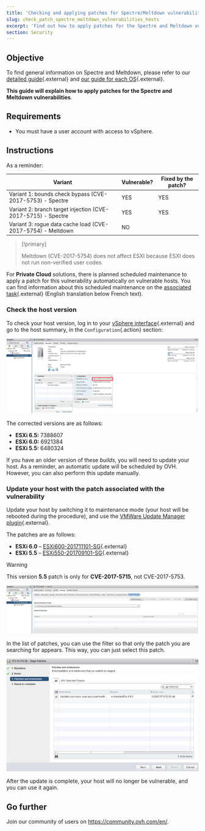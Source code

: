 ```yaml
---
title: 'Checking and applying patches for Spectre/Meltdown vulnerabilities on your hosts'
slug: check_patch_spectre_meltdown_vulnerabilities_hosts
excerpt: 'Find out how to apply patches for the Spectre and Meltdown vulnerabilities'
section: Security
---
```


## Objective

To find general information on Spectre and Meltdown, please refer to our [detailed guide](https://docs.ovh.com/fr/dedicated/information-about-meltdown-spectre-vulnerability-fixes/){.external} and [our guide for each OS](https://docs.ovh.com/fr/dedicated/meltdown-spectre-kernel-update-per-operating-system/){.external}.

**This guide will explain how to apply patches for the Spectre and Meltdown vulnerabilities**.

## Requirements

- You must have a user account with access to vSphere.


## Instructions


As a reminder:

|Variant|Vulnerable?|Fixed by the patch?|
|---|---|---|
|Variant 1: bounds check bypass (CVE-2017-5753) - Spectre|YES|YES|
|Variant 2: branch target injection (CVE-2017-5715) - Spectre|YES|YES|
|Variant 3: rogue data cache load (CVE-2017-5754) - Meltdown|NO||

> [!primary]
>
> Meltdown (CVE-2017-5754) does not affect ESXI because ESXI does not run non-verified user codes.
> 


For **Private Cloud** solutions, there is planned scheduled maintenance to apply a patch for this vulnerability automatically on vulnerable hosts. You can find information about this scheduled maintenance on the [associated task](http://travaux.ovh.com/?do=details&id=29250){.external} (English translation below French text).


### Check the host version

To check your host version, log in to your [vSphere interface](https://docs.ovh.com/gb/en/private-cloud/login-vsphere-interface/){.external} and go to the host summary, in the `Configuration`{.action} section:

![Host configuration section](images/spectre1.JPG)

The corrected versions are as follows:

- **ESXi 6.5:** 7388607
- **ESXi 6.0:** 6921384
- **ESXi 5.5:** 6480324

If you have an older version of these *builds*, you will need to update your host. As a reminder, an automatic update will be scheduled by OVH. However, you can also perform this update manually.

### Update your host with the patch associated with the vulnerability

Update your host by switching it to maintenance mode (your host will be rebooted during the procedure), and use the [VMWare Update Manager plugin](https://www.vmware.com/support/pubs/vum_pubs.html){.external}.

The patches are as follows:

- **ESXi 6.0** – [ESXi600-201711101-SG](https://kb.vmware.com/s/article/2151132){.external}
- **ESXi 5.5** – [ESXi550-201709101-SG](https://kb.vmware.com/s/article/2150876){.external}

> [!warning]
>
> This version **5.5** patch is only for **CVE-2017-5715**, not CVE-2017-5753.
> 


![Configuration](images/spectre2.JPG)

In the list of patches, you can use the filter so that only the patch you are searching for appears. This way, you can just select this patch.


![Configuration](images/spectre3.JPG)

After the update is complete, your host will no longer be vulnerable, and you can use it again.

## Go further

Join our community of users on <https://community.ovh.com/en/>.